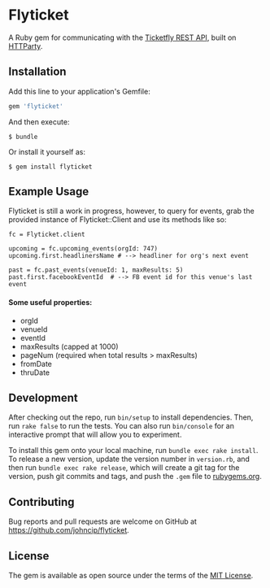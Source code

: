 # Flyticket

A Ruby gem for communicating with the [Ticketfly REST API](http://start.ticketfly.com/api/), built
on [HTTParty](https://github.com/jnunemaker/httparty).

## Installation

Add this line to your application's Gemfile:

```ruby
gem 'flyticket'
```

And then execute:

    $ bundle

Or install it yourself as:

    $ gem install flyticket

## Example Usage

Flyticket is still a work in progress, however, to query for events,
grab the provided instance of Flyticket::Client and use its methods like so:

```
fc = Flyticket.client

upcoming = fc.upcoming_events(orgId: 747)
upcoming.first.headlinersName # --> headliner for org's next event

past = fc.past_events(venueId: 1, maxResults: 5)
past.first.facebookEventId  # --> FB event id for this venue's last event
```

#### Some useful properties:
* orgId
* venueId
* eventId
* maxResults (capped at 1000)
* pageNum (required when total results > maxResults)
* fromDate
* thruDate


## Development

After checking out the repo, run `bin/setup` to install dependencies. Then, run `rake false` to run the tests. You can also run `bin/console` for an interactive prompt that will allow you to experiment.

To install this gem onto your local machine, run `bundle exec rake install`. To release a new version, update the version number in `version.rb`, and then run `bundle exec rake release`, which will create a git tag for the version, push git commits and tags, and push the `.gem` file to [rubygems.org](https://rubygems.org).

## Contributing

Bug reports and pull requests are welcome on GitHub at https://github.com/johncip/flyticket.


## License

The gem is available as open source under the terms of the [MIT License](http://opensource.org/licenses/MIT).
